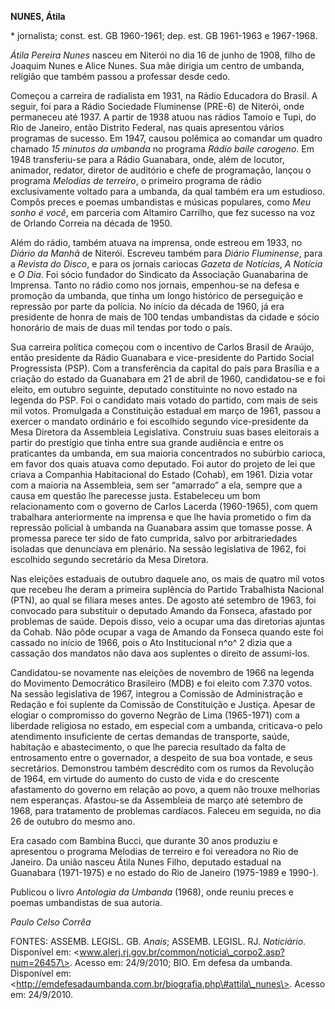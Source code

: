 **NUNES, Átila**

\* jornalista; const. est. GB 1960-1961; dep. est. GB 1961-1963 e
1967-1968.

*Átila Pereira Nunes* nasceu em Niterói no dia 16 de junho de 1908,
filho de Joaquim Nunes e Alice Nunes. Sua mãe dirigia um centro de
umbanda, religião que também passou a professar desde cedo.

Começou a carreira de radialista em 1931, na Rádio Educadora do Brasil.
A seguir, foi para a Rádio Sociedade Fluminense (PRE-6) de Niterói, onde
permaneceu até 1937. A partir de 1938 atuou nas rádios Tamoio e Tupi, do
Rio de Janeiro, então Distrito Federal, nas quais apresentou vários
programas de sucesso. Em 1947, causou polêmica ao comandar um quadro
chamado *15* *minutos da umbanda* no programa *Rádio baile carogeno*. Em
1948 transferiu-se para a Rádio Guanabara, onde, além de locutor,
animador, redator, diretor de auditório e chefe de programação, lançou o
programa *Melodias de terreiro*, o primeiro programa de rádio
exclusivamente voltado para a umbanda, da qual também era um estudioso.
Compôs preces e poemas umbandistas e músicas populares, como *Meu sonho
é você*, em parceria com Altamiro Carrilho, que fez sucesso na voz de
Orlando Correia na década de 1950.

Além do rádio, também atuava na imprensa, onde estreou em 1933, no
*Diário da Manhã* de Niterói. Escreveu também para *Diário Fluminense*,
para a *Revista do Disco*, e para os jornais cariocas *Gazeta de
Notícias*, *A Notícia* e *O Dia*. Foi sócio fundador do Sindicato da
Associação Guanabarina de Imprensa. Tanto no rádio como nos jornais,
empenhou-se na defesa e promoção da umbanda, que tinha um longo
histórico de perseguição e repressão por parte da polícia. No início da
década de 1960, já era presidente de honra de mais de 100 tendas
umbandistas da cidade e sócio honorário de mais de duas mil tendas por
todo o país.

Sua carreira política começou com o incentivo de Carlos Brasil de
Araújo, então presidente da Rádio Guanabara e vice-presidente do Partido
Social Progressista (PSP). Com a transferência da capital do país para
Brasília e a criação do estado da Guanabara em 21 de abril de 1960,
candidatou-se e foi eleito, em outubro seguinte, deputado constituinte
no novo estado na legenda do PSP. Foi o candidato mais votado do
partido, com mais de seis mil votos. Promulgada a Constituição estadual
em março de 1961, passou a exercer o mandato ordinário e foi escolhido
segundo vice-presidente da Mesa Diretora da Assembleia Legislativa.
Construiu suas bases eleitorais a partir do prestígio que tinha entre
sua grande audiência e entre os praticantes da umbanda, em sua maioria
concentrados no subúrbio carioca, em favor dos quais atuava como
deputado. Foi autor do projeto de lei que criava a Companhia
Habitacional do Estado (Cohab), em 1961. Dizia votar com a maioria na
Assembleia, sem ser “amarrado” a ela, sempre que a causa em questão lhe
parecesse justa. Estabeleceu um bom relacionamento com o governo de
Carlos Lacerda (1960-1965), com quem trabalhara anteriormente na
imprensa e que lhe havia prometido o fim da repressão policial à umbanda
na Guanabara assim que tomasse posse. A promessa parece ter sido de fato
cumprida, salvo por arbitrariedades isoladas que denunciava em plenário.
Na sessão legislativa de 1962, foi escolhido segundo secretário da Mesa
Diretora.

Nas eleições estaduais de outubro daquele ano, os mais de quatro mil
votos que recebeu lhe deram a primeira suplência do Partido Trabalhista
Nacional (PTN), ao qual se filiara meses antes. De agosto até setembro
de 1963, foi convocado para substituir o deputado Amando da Fonseca,
afastado por problemas de saúde. Depois disso, veio a ocupar uma das
diretorias ajuntas da Cohab. Não pôde ocupar a vaga de Amando da Fonseca
quando este foi cassado no início de 1966, pois o Ato Institucional n^o^
2 dizia que a cassação dos mandatos não dava aos suplentes o direito de
assumi-los.

Candidatou-se novamente nas eleições de novembro de 1966 na legenda do
Movimento Democrático Brasileiro (MDB) e foi eleito com 7.370 votos. Na
sessão legislativa de 1967, integrou a Comissão de Administração e
Redação e foi suplente da Comissão de Constituição e Justiça. Apesar de
elogiar o compromisso do governo Negrão de Lima (1965-1971) com a
liberdade religiosa no estado, em especial com a umbanda, criticava-o
pelo atendimento insuficiente de certas demandas de transporte, saúde,
habitação e abastecimento, o que lhe parecia resultado da falta de
entrosamento entre o governador, a despeito de sua boa vontade, e seus
secretários. Demonstrou também descrédito com os rumos da Revolução de
1964, em virtude do aumento do custo de vida e do crescente afastamento
do governo em relação ao povo, a quem não trouxe melhorias nem
esperanças. Afastou-se da Assembleia de março até setembro de 1968, para
tratamento de problemas cardíacos. Faleceu em seguida, no dia 26 de
outubro do mesmo ano.

Era casado com Bambina Bucci, que durante 30 anos produziu e apresentou
o programa Melodias de terreiro e foi vereadora no Rio de Janeiro. Da
união nasceu Átila Nunes Filho, deputado estadual na Guanabara
(1971-1975) e no estado do Rio de Janeiro (1975-1989 e 1990-).

Publicou o livro *Antologia da Umbanda* (1968), onde reuniu preces e
poemas umbandistas de sua autoria.

*Paulo Celso Corrêa*

FONTES: ASSEMB. LEGISL. GB. *Anais*; ASSEMB. LEGISL. RJ. *Noticiário*.
Disponível em:
\<www.alerj.rj.gov.br/common/noticia\_corpo2.asp?num=26457\>. Acesso em:
24/9/2010; BIO. Em defesa da umbanda. Disponível em:
\<http://emdefesadaumbanda.com.br/biografia.php\#attila\_nunes\>. Acesso
em: 24/9/2010.
